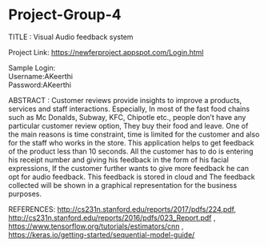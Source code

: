 # Project-Group-4

TITLE : Visual Audio feedback system

Project Link: https://newferproject.appspot.com/Login.html

Sample Login:     
  Username:AKeerthi               
  Password:AKeerthi


ABSTRACT : Customer reviews provide insights to improve a products, services and staff interactions. Especially, In most of the fast food chains such as Mc Donalds, Subway, KFC, Chipotle etc., people don’t have any particular customer review option, They buy their food and leave. One of the main reasons is time constraint, time is limited for the customer and also for the staff who works in the store. This application helps to get feedback of the product less than 10 seconds. All the customer has to do is entering his receipt number and giving his feedback in the form of his facial expressions, If the customer further wants to give more feedback he can opt for audio feedback. This feedback is stored in cloud and  The feedback collected will be shown in a graphical representation for the business purposes.

REFERENCES:
http://cs231n.stanford.edu/reports/2017/pdfs/224.pdf, http://cs231n.stanford.edu/reports/2016/pdfs/023_Report.pdf , https://www.tensorflow.org/tutorials/estimators/cnn , https://keras.io/getting-started/sequential-model-guide/
